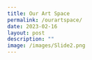 ```yaml
---
title: Our Art Space
permalink: /ourartspace/
date: 2023-02-16
layout: post
description: ""
image: /images/Slide2.png
---
```

